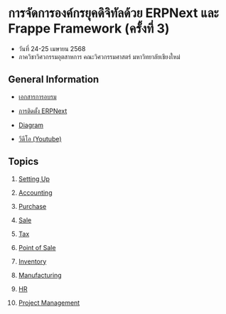 # การจัดการองค์กรยุคดิจิทัลด้วย ERPNext  และ Frappe Framework (ครั้งที่ 3)

- วันที่ 24-25 เมษายน 2568
- ภาควิชาวิศวกรรมอุตสาหการ คณะวิศวกรรมศาสตร์ มหาวิทยาลัยเชียงใหม่

## General Information

- [เอกสารการอบรม](#)

- [การติดตั้ง ERPNext](https://github.com/erp-cmu/training-2025-2/blob/main/erpnext_installation.md)

- [Diagram](https://link.excalidraw.com/l/9PltHIQHZMD/844RxGB62Bm)

- [วีดีโอ (Youtube)](#)

## Topics

1. [Setting Up](https://scribehow.com/page/V2_ERPNext_Training_1_Getting_Started_with_Frappe_Cloud__3DDImQ3UTjOivxLUb4ybUQ?referrer=documents)

2. [Accounting](https://scribehow.com/page/V2_ERPNext_Training_2_Accounting__rc4thAkqS-aXyg2JEnrsfg?referrer=documents)

3. [Purchase](https://scribehow.com/page/V2_ERPNext_Training_3_Purchase__mXmfJ7FoTDqg9ikxCZJuMw?referrer=documents)

4. [Sale](https://scribehow.com/page/V2_ERPNext_Training_4_Sale__Pu-uz6L8Q9OgQy_VRkCObg?referrer=documents)

5. [Tax](https://scribehow.com/page/V2_ERPNext_Training_5_Tax__HzCor1EVTi2C4Qc3BZexpw?referrer=documents)

6. [Point of Sale](https://scribehow.com/page/V2_ERPNext_Training_6_Point_of_Sale__ZqF2M4HUQfyr703o7PGIMA?referrer=documents)

7. [Inventory](https://scribehow.com/page/V2_ERPNext_Training_7_Inventory__G2E04RJ_QtuscX_1rlPBoQ?referrer=documents)

8. [Manufacturing](https://scribehow.com/page/V2_ERPNext_Training_8_Manufacturing__8jiD9i9gQGKS8vYty3nW8Q?referrer=documents)

9. [HR](https://scribehow.com/page/V2_ERPNext_Training_9_HR__Otwji3-WT-eVn516OsMVRA?referrer=documents)

10. [Project Management](https://link.excalidraw.com/l/9PltHIQHZMD/692RsBDsX3m)
